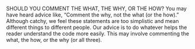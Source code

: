 SHOULD YOU COMMENT THE WHAT, THE WHY, OR THE HOW?
You may have heard advice like, “Comment the why, not the what (or the how).” Although catchy,
we feel these statements are too simplistic and mean different things to different people.
Our advice is to do whatever helps the reader understand the code more easily. This may involve
commenting the what, the how, or the why (or all three).
